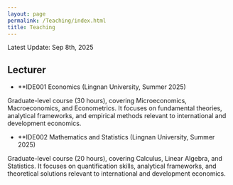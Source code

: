```yaml
---
layout: page
permalink: /Teaching/index.html
title: Teaching
---
```


Latest Update: Sep 8th, 2025&nbsp;

## Lecturer

- **IDE001 Economics (Lingnan University, Summer 2025) <br>

Graduate-level course (30 hours), covering Microeconomics, Macroeconomics, and Econometrics. It focuses on fundamental theories, analytical frameworks, and empirical methods relevant to international and development economics.

- **IDE002 Mathematics and Statistics (Lingnan University, Summer 2025) <br>

Graduate-level course (20 hours), covering Calculus, Linear Algebra, and Statistics. It focuses on quantification skills, analytical frameworks, and theoretical solutions relevant to international and development economics.

  <br>


